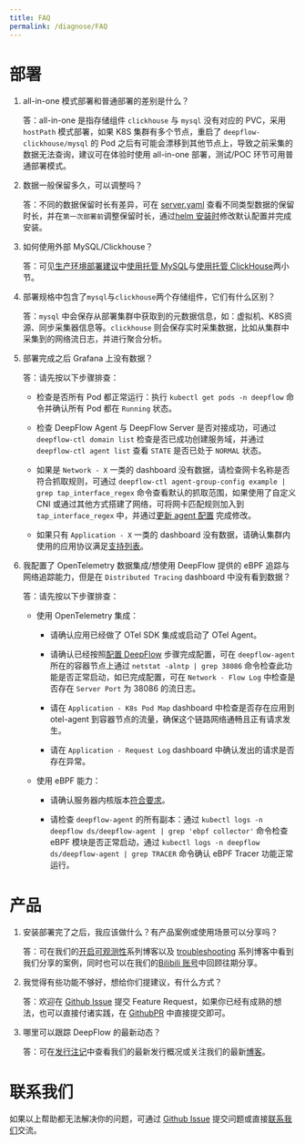 ```yaml
---
title: FAQ
permalink: /diagnose/FAQ
---
```


# 部署

1. all-in-one 模式部署和普通部署的差别是什么？

   答：all-in-one 是指存储组件 `clickhouse` 与 `mysql` 没有对应的 PVC，采用 `hostPath` 模式部署，如果 K8S 集群有多个节点，重启了 `deepflow-clickhouse/mysql` 的 Pod 之后有可能会漂移到其他节点上，导致之前采集的数据无法查询，建议可在体验时使用 all-in-one 部署，测试/POC 环节可用普通部署模式。

2. 数据一般保留多久，可以调整吗？

   答：不同的数据保留时长有差异，可在 [server.yaml](https://github.com/deepflowio/deepflow/blob/main/server/server.yaml#L296-L310) 查看不同类型数据的保留时长，并在`第一次部署前`调整保留时长，通过[helm 安装时](https://deepflow.io/docs/zh/install/advanced-config/server-advanced-config/#%E4%BF%AE%E6%94%B9-server-%E9%85%8D%E7%BD%AE%E6%96%87%E4%BB%B6)修改默认配置并完成安装。

3. 如何使用外部 MySQL/Clickhouse？

   答：可见[生产环境部署建议](https://deepflow.io/docs/zh/install/production-deployment/)中[使用托管 MySQL](https://deepflow.io/docs/zh/install/production-deployment/#%E4%BD%BF%E7%94%A8%E6%89%98%E7%AE%A1-mysql)与[使用托管 ClickHouse](https://deepflow.io/docs/zh/install/production-deployment/#%E4%BD%BF%E7%94%A8%E6%89%98%E7%AE%A1-clickhouse)两小节。

4. 部署规格中包含了`mysql`与`clickhouse`两个存储组件，它们有什么区别？

   答：`mysql` 中会保存从部署集群中获取到的元数据信息，如：虚拟机、K8S资源、同步采集器信息等。`clickhouse` 则会保存实时采集数据，比如从集群中采集到的网络流日志，并进行聚合分析。

5. 部署完成之后 Grafana 上没有数据？

   答：请先按以下步骤排查：

   - 检查是否所有 Pod 都正常运行：执行 `kubectl get pods -n deepflow` 命令并确认所有 Pod 都在 `Running` 状态。

   - 检查 DeepFlow Agent 与 DeepFlow Server 是否对接成功，可通过 `deepflow-ctl domain list` 检查是否已成功创建服务域，并通过 `deepflow-ctl agent list` 查看 `STATE` 是否已处于 `NORMAL` 状态。

   - 如果是 `Network - X` 一类的 dashboard 没有数据，请检查网卡名称是否符合抓取规则，可通过 `deepflow-ctl agent-group-config example | grep tap_interface_regex` 命令查看默认的抓取范围，如果使用了自定义 CNI 或通过其他方式搭建了网络，可将网卡匹配规则加入到 `tap_interface_regex` 中，并通过[更新 agent 配置](https://deepflow.io/docs/zh/install/advanced-config/agent-advanced-config/#%E6%9B%B4%E6%96%B0-agent-group-config-%E9%85%8D%E7%BD%AE) 完成修改。

   - 如果只有 `Application - X` 一类的 dashboard 没有数据，请确认集群内使用的应用协议满足[支持列表](https://deepflow.io/docs/zh/auto-metrics/request-log/)。

6. 我配置了 OpenTelemetry 数据集成/想使用 DeepFlow 提供的 eBPF 追踪与网络追踪能力，但是在 `Distributed Tracing` dashboard 中没有看到数据？

   答：请先按以下步骤排查：

   - 使用 OpenTelemetry 集成：

     - 请确认应用已经做了 OTel SDK 集成或启动了 OTel Agent。

     - 请确认已经按照[配置 DeepFlow](https://deepflow.io/docs/zh/agent-integration/tracing/opentelemetry/#%E9%85%8D%E7%BD%AE-deepflow) 步骤完成配置，可在 `deepflow-agent` 所在的容器节点上通过 `netstat -alntp | grep 38086` 命令检查此功能是否正常启动，如已完成配置，可在 `Network - Flow Log` 中检查是否存在 `Server Port` 为 38086 的流日志。

     - 请在 `Application - K8s Pod Map` dashboard 中检查是否存在应用到 otel-agent 到容器节点的流量，确保这个链路网络通畅且正有请求发生。 

     - 请在 `Application - Request Log` dashboard 中确认发出的请求是否存在异常。

   - 使用 eBPF 能力：

     - 请确认服务器内核版本[符合要求](https://deepflow.io/docs/zh/install/overview/#%E8%BF%90%E8%A1%8C%E6%9D%83%E9%99%90%E5%8F%8A%E5%86%85%E6%A0%B8%E8%A6%81%E6%B1%82)。

     - 请检查 `deepflow-agent` 的所有副本：通过 ``kubectl logs -n deepflow ds/deepflow-agent | grep 'ebpf collector'`` 命令检查 eBPF 模块是否正常启动，通过 `kubectl logs -n deepflow ds/deepflow-agent | grep TRACER` 命令确认 eBPF Tracer 功能正常运行。

# 产品

1. 安装部署完了之后，我应该做什么？有产品案例或使用场景可以分享吗？

   答：可在我们的[开启可观测性](https://deepflow.io/blog/tags/Dashboard/)系列博客以及 [troubleshooting](https://deepflow.io/blog/tags/troubleshooting/) 系列博客中看到我们分享的案例，同时也可以在我们的[Bilibili 账号](https://space.bilibili.com/2040480780/video)中回顾往期分享。

2. 我觉得有些功能不够好，想给你们提建议，有什么方式？

   答：欢迎在 [Github Issue](https://github.com/deepflowio/deepflow/issues) 提交 Feature Request，如果你已经有成熟的想法，也可以直接付诸实践，在 [GithubPR](https://github.com/deepflowio/deepflow/pulls) 中直接提交即可。

3. 哪里可以跟踪 DeepFlow 的最新动态？

   答：可在[发行注记](https://deepflow.io/docs/zh/release-notes/release-6.2/)中查看我们的最新发行概况或关注我们的最新[博客](https://deepflow.io/blog/)。

# 联系我们

如果以上帮助都无法解决你的问题，可通过 [Github Issue](https://github.com/deepflowio/deepflow/issues) 提交问题或直接[联系我们](https://github.com/deepflowio/deepflow#contact-us)交流。
